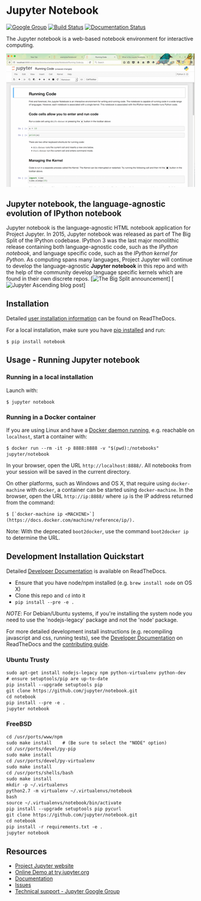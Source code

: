 # Jupyter Notebook

[![Google Group](https://img.shields.io/badge/-Google%20Group-lightgrey.svg)](https://groups.google.com/forum/#!forum/jupyter)
[![Build Status](https://travis-ci.org/jupyter/notebook.svg?branch=master)](https://travis-ci.org/jupyter/notebook)
[![Documentation Status](https://readthedocs.org/projects/jupyter-notebook/badge/?version=latest)](http://jupyter-notebook.readthedocs.org/en/latest/?badge=latest)

The Jupyter notebook is a web-based notebook environment for interactive
computing.

![Jupyter notebook example](docs/resources/running_code_med.png "Jupyter notebook example")

## Jupyter notebook, the language-agnostic evolution of IPython notebook
Jupyter notebook is the language-agnostic HTML notebook application for
Project Jupyter. In 2015, Jupyter notebook was released as part of
The Big Split of the IPython codebase. IPython 3 was the last major monolithic
release containing both language-agnostic code, such as the *IPython notebook*,
and language specific code, such as the *IPython kernel for Python*. As
computing spans many languages, Project Jupyter will continue to develop the
language-agnostic **Jupyter notebook** in this repo and with the help of the
community develop language specific kernels which are found in their own
discrete repos.
[![The Big Split announcement](https://blog.jupyter.org/2015/04/15/the-big-split/)]
[![Jupyter Ascending blog post](http://blog.jupyter.org/2015/08/12/first-release-of-jupyter/)]

## Installation
Detailed [user installation information](http://jupyter-notebook.readthedocs.org/en/latest)
can be found on ReadTheDocs.

For a local installation, make sure you have
[pip installed](https://pip.readthedocs.org/en/stable/installing/) and run:

    $ pip install notebook

## Usage - Running Jupyter notebook

### Running in a local installation

Launch with:

    $ jupyter notebook

### Running in a Docker container

If you are using Linux and have a
[Docker daemon running](https://docs.docker.com/installation/),
e.g. reachable on `localhost`, start a container with:

    $ docker run --rm -it -p 8888:8888 -v "$(pwd):/notebooks" jupyter/notebook

In your browser, open the URL `http://localhost:8888/`.
All notebooks from your session will be saved in the current directory.

On other platforms, such as Windows and OS X, that require using
`docker-machine` with `docker`, a container can be started using
`docker-machine`. In the browser, open the URL `http://ip:8888/` where `ip` is
the IP address returned from the command:

    $ [`docker-machine ip <MACHINE>`](https://docs.docker.com/machine/reference/ip/).

Note: With the deprecated `boot2docker`, use the command `boot2docker ip` to
determine the URL.

## Development Installation Quickstart
Detailed [Developer Documentation](http://jupyter-notebook.readthedocs.org/en/latest)
is available on ReadTheDocs.

* Ensure that you have node/npm installed (e.g. `brew install node` on OS X)
* Clone this repo and `cd` into it
* `pip install --pre -e .`

_NOTE_: For Debian/Ubuntu systems, if you're installing the system node you
need to use the 'nodejs-legacy' package and not the 'node' package.

For more detailed development install instructions (e.g. recompiling javascript
and css, running tests), see the
[Developer Documentation](http://jupyter-notebook.readthedocs.org/en/latest)
on ReadTheDocs and the [contributing guide](CONTRIBUTING.md).

### Ubuntu Trusty

```
sudo apt-get install nodejs-legacy npm python-virtualenv python-dev
# ensure setuptools/pip are up-to-date
pip install --upgrade setuptools pip
git clone https://github.com/jupyter/notebook.git
cd notebook
pip install --pre -e .
jupyter notebook
```

### FreeBSD

```
cd /usr/ports/www/npm
sudo make install    # (Be sure to select the "NODE" option)
cd /usr/ports/devel/py-pip
sudo make install
cd /usr/ports/devel/py-virtualenv
sudo make install
cd /usr/ports/shells/bash
sudo make install
mkdir -p ~/.virtualenvs
python2.7 -m virtualenv ~/.virtualenvs/notebook
bash
source ~/.virtualenvs/notebook/bin/activate
pip install --upgrade setuptools pip pycurl
git clone https://github.com/jupyter/notebook.git
cd notebook
pip install -r requirements.txt -e .
jupyter notebook
```

## Resources
- [Project Jupyter website](https://jupyter.org)
- [Online Demo at try.jupyter.org](https://try.jupyter.org)
- [Documentation](http://jupyter-notebook.readthedocs.org/en/latest/)
- [Issues](https://github.com/jupyter/notebook/issues)
- [Technical support - Jupyter Google Group](https://groups.google.com/forum/#!forum/jupyter)